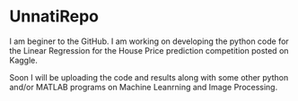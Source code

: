 # UnnatiRepo

I am beginer to the GitHub. I am working on developing the python code for the Linear Regression for the House Price prediction competition posted on Kaggle.

Soon I will be uploading the code and results along with some other python and/or MATLAB programs on Machine Leanrning and Image Processing.
